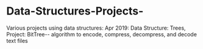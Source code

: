 # Data-Structures-Projects-
Various projects using data structures:
Apr 2019: Data Structure: Trees, Project: BitTree-- algorithm to encode, compress, decompress, and decode text files

